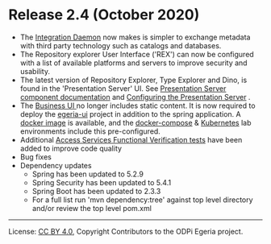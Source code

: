 <!-- SPDX-License-Identifier: CC-BY-4.0 -->
<!-- Copyright Contributors to the ODPi Egeria project. -->

# Release 2.4 (October 2020)

* The [Integration Daemon](https://github.com/odpi/egeria/blob/master/open-metadata-implementation/admin-services/docs/concepts/integration-daemon.md) now makes is simpler to exchange metadata with third party technology 
  such as catalogs and databases.
* The Repository explorer User Interface ('REX') can now be configured with a list of available 
  platforms and servers to improve security and usability. 
* The latest version of Repository Explorer, Type Explorer and Dino, is found 
  in the 'Presentation Server' UI. See 
  [Presentation Server component documentation](https://github.com/odpi/egeria/tree/master/open-metadata-implementation/user-interfaces/presentation-server) 
  and 
  [Configuring the Presentation Server](https://github.com/odpi/egeria/blob/master/open-metadata-implementation/admin-services/docs/user/configuring-the-presentation-server.md)
  .
* The [Business UI ](https://github.com/odpi/egeria/tree/master/open-metadata-implementation/user-interfaces/ui-chassis/ui-chassis-spring)
  no longer includes static content. It is now required to deploy the [egeria-ui]( https://github.com/odpi/egeria-ui)
  project in addition to the spring application.
  A [docker image](https://hub.docker.com/r/odpi/egeria-uistatic) is available, 
  and the [docker-compose](https://github.com/odpi/egeria/blob/master/open-metadata-resources/open-metadata-tutorials/lab-infrastructure-guide/running-docker-compose.md) 
  & [Kubernetes](https://github.com/odpi/egeria/blob/master/open-metadata-resources/open-metadata-tutorials/lab-infrastructure-guide/running-kubernetes.md) 
  lab environments include this pre-configured.
* Additional [Access Services Functional Verification tests](https://github.com/odpi/egeria/tree/master/open-metadata-test/open-metadata-fvt/access-services-fvt) have been added to improve code quality
* Bug fixes
* Dependency updates
  * Spring has been updated to 5.2.9
  * Spring Security has been updated to 5.4.1
  * Spring Boot has been updated to 2.3.3
  * For a full list run 'mvn dependency:tree' against top level directory and/or review the top level pom.xml

----
License: [CC BY 4.0](https://creativecommons.org/licenses/by/4.0/),
Copyright Contributors to the ODPi Egeria project.
